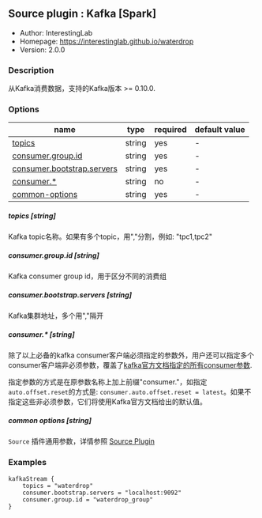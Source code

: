 ## Source plugin : Kafka [Spark]

* Author: InterestingLab
* Homepage: https://interestinglab.github.io/waterdrop
* Version: 2.0.0

### Description

从Kafka消费数据，支持的Kafka版本 >= 0.10.0.

### Options

| name | type | required | default value |
| --- | --- | --- | --- |
| [topics](#topics-string) | string | yes | - |
| [consumer.group.id](#consumergroupid-string) | string | yes | - |
| [consumer.bootstrap.servers](#consumerbootstrapservers-string) | string | yes | - |
| [consumer.*](#consumer-string) | string | no | - |
| [common-options](#common-options-string)| string | yes | - |


##### topics [string]

Kafka topic名称。如果有多个topic，用","分割，例如: "tpc1,tpc2"

##### consumer.group.id [string]

Kafka consumer group id，用于区分不同的消费组

##### consumer.bootstrap.servers [string]

Kafka集群地址，多个用","隔开

##### consumer.* [string]

除了以上必备的kafka consumer客户端必须指定的参数外，用户还可以指定多个consumer客户端非必须参数，覆盖了[kafka官方文档指定的所有consumer参数](http://kafka.apache.org/documentation.html#oldconsumerconfigs).

指定参数的方式是在原参数名称上加上前缀"consumer."，如指定`auto.offset.reset`的方式是: `consumer.auto.offset.reset = latest`。如果不指定这些非必须参数，它们将使用Kafka官方文档给出的默认值。

##### common options [string]

`Source` 插件通用参数，详情参照 [Source Plugin](/zh-cn/v2/spark/configuration/source-plugins/)


### Examples

```
kafkaStream {
    topics = "waterdrop"
    consumer.bootstrap.servers = "localhost:9092"
    consumer.group.id = "waterdrop_group"
}
```